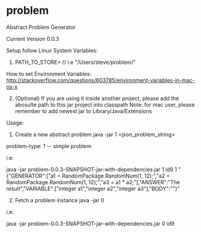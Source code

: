 # problem

Abstract Problem Generator

Current Version 0.0.3

Setup follow Linux System Variables:
  1. PATH_TO_STORE=<path-to-your-source-and-bytecode-directory> // i.e "/Users/steve/problem/"

  How to set Environment Variables:
  http://stackoverflow.com/questions/603785/environment-variables-in-mac-os-x
  
  2. (Optional) If you are using it inside another project, please add the abosulte path to this jar project into classpath
  Note: for mac user, please remember to add newest jar to Library/Java/Extensions
  
Usage:
  1. Create a new abstract problem
  java -jar <path-to-jar-with-dependency> 1 <problem-id> <problem-type> <json_problem_string>
  
  problem-type: 1 -- simple problem

i.e: 

java -jar problem-0.0.3-SNAPSHOT-jar-with-dependencies.jar 1 id9 1 "{\"GENERATOR\":[\"a1 = RandomPackage.RandomNum(1, 12);\",\"a2 = RandomPackage.RandomNum(1, 12);\",\"a3 = a1 * a2;\"],\"ANSWER\":\"The result\",\"VARIABLE\":[\"integer a1\",\"integer a2\",\"integer a3\"],\"BODY\":\"\"}"

  2. Fetch a problem instance
  java -jar <path-to-jar-with-dependency> 0 <problem-id>

i.e: 

java -jar problem-0.0.3-SNAPSHOT-jar-with-dependencies.jar 0 id9




